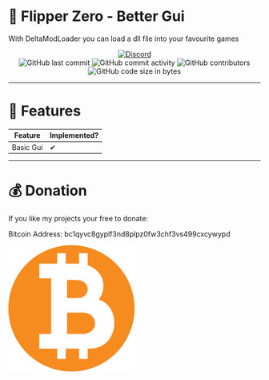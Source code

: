 # 🐬 Flipper Zero - Better Gui
With DeltaModLoader you can load a dll file into your favourite games



<div align="center">
    <a href="https://discord.gg/kqANTp65d3"><img src="https://img.shields.io/discord/1176947514742681613?logo=discord" alt="Discord"/></a>
    <br>
    <img src="https://img.shields.io/github/last-commit/JustOfPlay/fz" alt="GitHub last commit"/>
    <img src="https://img.shields.io/github/commit-activity/w/JustOfPlay/fz" alt="GitHub commit activity"/>
    <img src="https://img.shields.io/github/contributors/JustOfPlay/fz" alt="GitHub contributors"/>
    <br>
    <img src="https://img.shields.io/github/languages/code-size/JustOfPlay/fz" alt="GitHub code size in bytes"/>

</div>

---

# 🤖 Features
| Feature   | Implemented? |
|-----------|--------------|
| Basic Gui | ✔            |



---
# 💰 Donation

If you like my projects your free to donate:

Bitcoin Address: bc1qyvc8gyplf3nd8plpz0fw3chf3vs499cxcywypd

<img src="https://raw.githubusercontent.com/JustOfPlay/JustOfPlay/main/.readme-src/btc.webp" alt="Bitcoin Donation" width="50%">